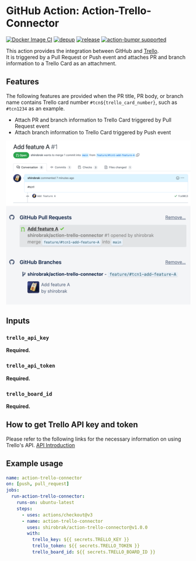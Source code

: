 # GitHub Action: Action-Trello-Connector

[![Docker Image CI](https://github.com/shirobrak/action-trello-connector/actions/workflows/dockerimage.yaml/badge.svg)](https://github.com/shirobrak/action-trello-connector/actions/workflows/dockerimage.yaml)
[![depup](https://github.com/shirobrak/action-trello-connector/actions/workflows/depup.yaml/badge.svg)](https://github.com/shirobrak/action-trello-connector/actions/workflows/depup.yaml)
[![release](https://github.com/shirobrak/action-trello-connector/actions/workflows/release.yaml/badge.svg)](https://github.com/shirobrak/action-trello-connector/actions/workflows/release.yaml)
[![action-bumpr supported](https://img.shields.io/badge/bumpr-supported-ff69b4?logo=github&link=https://github.com/haya14busa/action-bumpr)](https://github.com/haya14busa/action-bumpr)

This action provides the integration between GitHub and [Trello](https://trello.com/). <br/>
It is triggered by a Pull Request or Push event and attaches PR and branch information to a Trello Card as an attachment.

## Features

The following features are provided when the PR title, PR body, or branch name contains Trello card number `#tcn${trello_card_number}`, such as `#tcn1234` as an example.

- Attach PR and branch information to Trello Card triggered by Pull Request event
- Attach branch information to Trello Card triggered by Push event

![](./imgs/tcn_in_pr_body.png)
![](./imgs/trello_card_attached_gh_content.png)

## Inputs

### `trello_api_key`

**Required.**

### `trello_api_token`

**Required.**

### `trello_board_id`

**Required.**

## How to get Trello API key and token

Please refer to the following links for the necessary information on using Trello's API.
[API Introduction](https://developer.atlassian.com/cloud/trello/guides/rest-api/api-introduction/)

## Example usage

```yaml
name: action-trello-connector
on: [push, pull_request]
jobs:
  run-action-trello-connector:
    runs-on: ubuntu-latest
    steps:
      - uses: actions/checkout@v3
      - name: action-trello-connector
        uses: shirobrak/action-trello-connector@v1.0.0
        with:
          trello_key: ${{ secrets.TRELLO_KEY }}
          trello_token: ${{ secrets.TRELLO_TOKEN }}
          trello_board_id: ${{ secrets.TRELLO_BOARD_ID }}
```